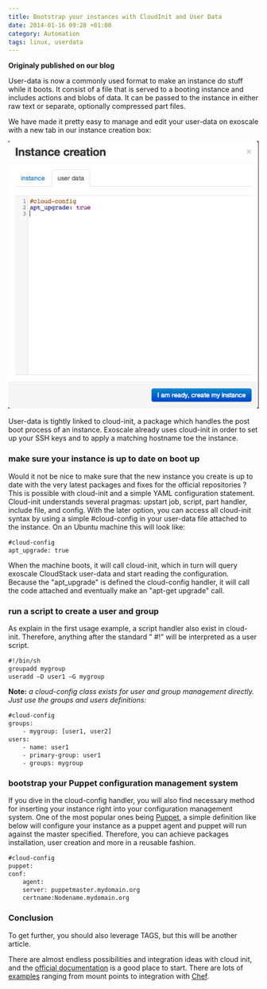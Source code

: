 ```yaml
---
title: Bootstrap your instances with CloudInit and User Data 
date: 2014-01-16 09:28 +01:00
category: Automation
tags: linux, userdata
---
```

__Originaly published on our blog__

User-data is now a commonly used format to make an instance do stuff while it boots. It consist of a file that is served to a booting instance and includes actions and blobs of data. It can be passed to the instance in either raw text or separate, optionally compressed part files.

We have made it pretty easy to manage and edit your user-data on exoscale with a new tab in our instance creation box:

![user-data form](userdata_support.png)

User-data is tightly linked to cloud-init, a package which handles the post boot process of an instance. Exoscale already uses cloud-init in order to set up your SSH keys and to apply a matching hostname toe the instance.


### make sure your instance is up to date on boot up

Would it not be nice to make sure that the new instance you create is up to date with the very latest packages and fixes for the official repositories ? This is possible with cloud-init and a simple YAML configuration statement. Cloud-init understands several pragmas: upstart job, script, part handler, include file, and config. With the later option, you can access all cloud-init syntax by using a simple #cloud-config in your user-data file attached to the instance.
On an Ubuntu machine this will look like:

    #cloud-config
    apt_upgrade: true

When the machine boots, it will call cloud-init, which in turn will query exoscale CloudStack user-data and start reading the configuration. Because the "apt_upgrade" is defined the cloud-config handler, it will call the code attached and eventually make an "apt-get upgrade" call.

### run a script to create a user and group

As explain in the first usage example, a script handler also exist in cloud-init. Therefore, anything after the standard " #!" will be interpreted as a user  script.

    #!/bin/sh
    groupadd mygroup
    useradd –D user1 –G mygroup



__Note:__  _a cloud-config class exists for user and group management directly. Just use the groups and users definitions:_

    #cloud-config
    groups:
        - mygroup: [user1, user2]
    users:
        - name: user1
        - primary-group: user1
        - groups: mygroup

### bootstrap your Puppet configuration management system

If you dive in the cloud-config handler, you will also find necessary method for inserting your instance right into your configuration management system. One of the most popular ones being [Puppet](https://puppetlabs.com/community/overview/), a simple definition like below will configure your instance as a puppet agent and puppet will run against the master specified. Therefore, you can achieve packages installation, user creation and more in a reusable fashion.

    #cloud-config
    puppet: 
    conf:
        agent:
        server: puppetmaster.mydomain.org
        certname:Nodename.mydomain.org

### Conclusion

To get further, you should also leverage TAGS, but this will be another article.

There are almost endless possibilities and integration ideas with cloud init, and the [official documentation](https://cloudinit.readthedocs.org/en/latest/) is a good place to start. There are lots of [examples](https://cloudinit.readthedocs.org/en/latest/topics/examples.html) ranging from mount points to integration with [Chef](http://docs.opscode.com/index.html).

